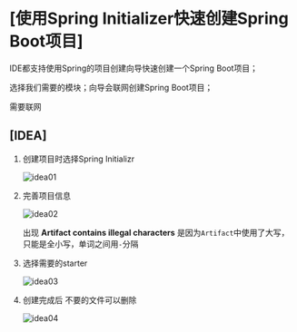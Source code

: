 # [使用Spring Initializer快速创建Spring Boot项目]

IDE都支持使用Spring的项目创建向导快速创建一个Spring Boot项目；

选择我们需要的模块；向导会联网创建Spring Boot项目；

需要联网

## [IDEA]

1. 创建项目时选择Spring Initializr

   ![idea01](Untitled.assets/1573639771931.png)

1. 完善项目信息

   ![idea02](Untitled.assets/1573639923504.png)

   出现 **Artifact contains illegal characters** 是因为`Artifact`中使用了大写，只能是全小写，单词之间用`-`分隔

2. 选择需要的starter

   ![idea03](Untitled.assets/1573640773365.png)

3. 创建完成后 不要的文件可以删除

   ![idea04](Untitled.assets/1573641023432.png)